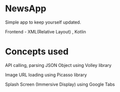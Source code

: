 # NewsApp 
Simple app to keep yourself updated.

Frontend - XML(Relative Layout) , Kotlin


# Concepts used

   API calling, parsing JSON Object using Volley library 
   
   Image URL loading using Picasso library
   
   Splash Screen (Immersive Display) using Google Tabs
